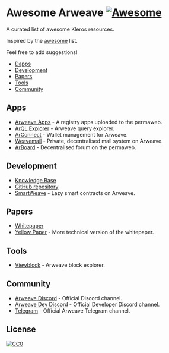 # Awesome Arweave [![Awesome](https://cdn.rawgit.com/sindresorhus/awesome/d7305f38d29fed78fa85652e3a63e154dd8e8829/media/badge.svg)](https://github.com/sindresorhus/awesome)
A curated list of awesome Kleros resources.

Inspired by the [awesome](https://github.com/sindresorhus/awesome) list.

Feel free to add suggestions!

 * [Dapps](#dapps)
 * [Development](#development)
 * [Papers](#papers)
 * [Tools](#tools)
 * [Community](#community)
  
## Apps
* [Arweave Apps](http://arweaveapps.com/) - A registry apps uploaded to the permaweb.
* [ArQL Explorer](https://24hdil5gprmlvukntcaulstyvdb5umxcl5xfkjih3jvkf6jb4t2a.arweave.net/1w40L6Z8WLrRTZiBRcp4qMPaMuJfblUlB9pqovkh5PQ) - Arweave query explorer.
* [ArConnect](https://arconnect.io/) - Wallet management for Arweave.
* [Weavemail](https://weavemail.app/) - Private, decentralised mail system on Arweave.
* [ArBoard](https://u342fo4eteuqdfqbrdvs23ge7zrdxuxnp274zsgnb4lgweqykemq.arweave.net/pvmiu4SZKQGWAYjrLWzE_mI70u1-v8zIzQ8WaxIYURk) - Decentralised forum on the permaweb.

## Development
* [Knowledge Base](https://docs.arweave.org/info/)
* [GitHub repository](https://github.com/ArweaveTeam/)
* [SmartWeave](https://github.com/ArweaveTeam/SmartWeave) - Lazy smart contracts on Arweave.

## Papers
* [Whitepaper](https://www.arweave.org/whitepaper.pdf)
* [Yellow Paper](https://www.arweave.org/yellow-paper.pdf) - More technical version of the whitepaper.

## Tools
* [Viewblock](https://viewblock.io/arweave) - Arweave block explorer.

## Community
* [Arweave Discord](https://discord.gg/E5pTwGtZju) - Official Discord channel.
* [Arweave Dev Discord](https://discord.gg/cphc4ZKNW2) - Official Developer Discord channel.
* [Telegram](https://t.me/arweave) - Official Arweave Telegram channel.

## License
[![CC0](https://licensebuttons.net/p/zero/1.0/88x31.png)](https://creativecommons.org/publicdomain/zero/1.0/)
